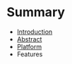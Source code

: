 # Summary

* [Introduction](README.md)
* [Abstract](abstract.md)
* [Platform](platform.md)
* Features

